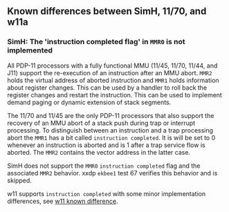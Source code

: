 ## Known differences between SimH, 11/70, and w11a

### SimH: The 'instruction completed flag' in `MMR0` is not implemented

All PDP-11 processors with a fully functional MMU (11/45, 11/70, 11/44, and J11)
support the re-execution of an instruction after an MMU abort.
`MMR2` holds the virtual address of aborted instruction and `MMR1` holds
information about register changes. This can be used by a handler to roll back
the register changes and restart the instruction. This can be used to
implement demand paging or dynamic extension of stack segments.

The 11/70 and 11/45 are the only PDP-11 processors that also support the
recovery of an MMU abort of a stack push during trap or interrupt processing.
To distinguish between an instruction and a trap processing abort the
`MMR1` has a bit called `instruction completed`. It is will be set to 0
whenever an instruction is aborted and is 1 after a trap service flow is
aborted. The `MMR2` contains the vector address in the latter case.

SimH does not support the `MMR0` `instruction completed` flag and the
associated `MMR2` behavior.
xxdp `ekbee1` test 67 verifies this behavior and is skipped.

w11 supports `instruction completed` with some minor implementation differences,
see [w11 known difference](w11a_diff_70_instruction_complete.md).
